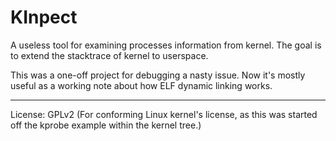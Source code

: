 # KInpect

A useless tool for examining processes information from kernel. The goal is to extend the stacktrace of kernel to userspace.

This was a one-off project for debugging a nasty issue. Now it's mostly useful as a working note about how ELF dynamic linking works.

---
License: GPLv2 (For conforming Linux kernel's license, as this was started off the kprobe example within the kernel tree.)
